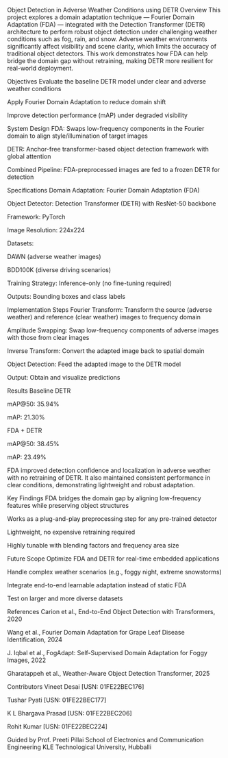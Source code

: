 Object Detection in Adverse Weather Conditions using DETR
Overview
This project explores a domain adaptation technique — Fourier Domain Adaptation (FDA) — integrated with the Detection Transformer (DETR) architecture to perform robust object detection under challenging weather conditions such as fog, rain, and snow. Adverse weather environments significantly affect visibility and scene clarity, which limits the accuracy of traditional object detectors. This work demonstrates how FDA can help bridge the domain gap without retraining, making DETR more resilient for real-world deployment.

Objectives
Evaluate the baseline DETR model under clear and adverse weather conditions

Apply Fourier Domain Adaptation to reduce domain shift

Improve detection performance (mAP) under degraded visibility

System Design
FDA: Swaps low-frequency components in the Fourier domain to align style/illumination of target images

DETR: Anchor-free transformer-based object detection framework with global attention

Combined Pipeline: FDA-preprocessed images are fed to a frozen DETR for detection

Specifications
Domain Adaptation: Fourier Domain Adaptation (FDA)

Object Detector: Detection Transformer (DETR) with ResNet-50 backbone

Framework: PyTorch

Image Resolution: 224x224

Datasets:

DAWN (adverse weather images)

BDD100K (diverse driving scenarios)

Training Strategy: Inference-only (no fine-tuning required)

Outputs: Bounding boxes and class labels

Implementation Steps
Fourier Transform: Transform the source (adverse weather) and reference (clear weather) images to frequency domain

Amplitude Swapping: Swap low-frequency components of adverse images with those from clear images

Inverse Transform: Convert the adapted image back to spatial domain

Object Detection: Feed the adapted image to the DETR model

Output: Obtain and visualize predictions

Results
Baseline DETR

mAP@50: 35.94%

mAP: 21.30%

FDA + DETR

mAP@50: 38.45%

mAP: 23.49%

FDA improved detection confidence and localization in adverse weather with no retraining of DETR. It also maintained consistent performance in clear conditions, demonstrating lightweight and robust adaptation.

Key Findings
FDA bridges the domain gap by aligning low-frequency features while preserving object structures

Works as a plug-and-play preprocessing step for any pre-trained detector

Lightweight, no expensive retraining required

Highly tunable with blending factors and frequency area size

Future Scope
Optimize FDA and DETR for real-time embedded applications

Handle complex weather scenarios (e.g., foggy night, extreme snowstorms)

Integrate end-to-end learnable adaptation instead of static FDA

Test on larger and more diverse datasets

References
Carion et al., End-to-End Object Detection with Transformers, 2020

Wang et al., Fourier Domain Adaptation for Grape Leaf Disease Identification, 2024

J. Iqbal et al., FogAdapt: Self-Supervised Domain Adaptation for Foggy Images, 2022

Gharatappeh et al., Weather-Aware Object Detection Transformer, 2025

Contributors
Vineet Desai [USN: 01FE22BEC176]

Tushar Pyati [USN: 01FE22BEC177]

K L Bhargava Prasad [USN: 01FE22BEC206]

Rohit Kumar [USN: 01FE22BEC224]

Guided by Prof. Preeti Pillai
School of Electronics and Communication Engineering
KLE Technological University, Hubballi

